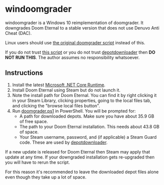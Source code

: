 # windoomgrader

windoomgrader is a Windows 10 reimplementation of doomgrader. It downgrades Doom Eternal to a stable version that does not use Denuvo Anti Cheat (DAC).

Linux users should use [the original doomgrader script](https://github.com/lpww/doomgrader) instead of this.

If you do not trust [this script](doomgrader.ps1) or you do not trust [depotdownloader](https://github.com/SteamRE/DepotDownloader) then **DO NOT RUN THIS**. The author assumes no responsibility whatsoever.

## Instructions

1. Install the latest [Microsoft .NET Core Runtime](https://dotnet.microsoft.com/download/dotnet-core/current/runtime).
1. Install Doom Eternal using Steam but do not launch it.
1. Note the install path for Doom Eternal. You can find it by right clicking it in your Steam Library, clicking properties, going to the local files tab, and clicking the "browse local files button".
1. Run [doomgrader.ps1](doomgrader.ps1) in PowerShell. You will be prompted for:
    - A path for downloaded depots. Make sure you have about 35.9 GB of free space.
    - The path to your Doom Eternal installation. This needs about 43.8 GB of space.
    - Your Steam username, password, and (if applicable) a Steam Guard code. These are used by [depotdownloader](https://github.com/SteamRE/DepotDownloader).

If a new update is released for Doom Eternal then Steam may apply that update at any time. If your downgraded installation gets re-upgraded then you will have to rerun the script.

For this reason it's recommended to leave the downloaded depot files alone even though they take up a lot of space.